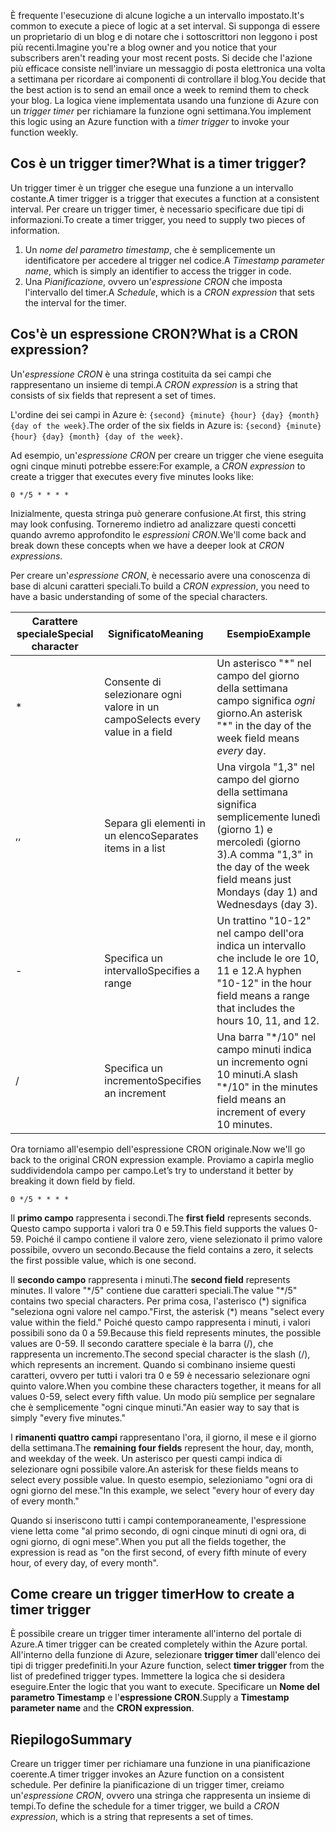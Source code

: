<span data-ttu-id="52fde-101">È frequente l'esecuzione di alcune logiche a un intervallo impostato.</span><span class="sxs-lookup"><span data-stu-id="52fde-101">It's common to execute a piece of logic at a set interval.</span></span> <span data-ttu-id="52fde-102">Si supponga di essere un proprietario di un blog e di notare che i sottoscrittori non leggono i post più recenti.</span><span class="sxs-lookup"><span data-stu-id="52fde-102">Imagine you're a blog owner and you notice that your subscribers aren't reading your most recent posts.</span></span> <span data-ttu-id="52fde-103">Si decide che l'azione più efficace consiste nell'inviare un messaggio di posta elettronica una volta a settimana per ricordare ai componenti di controllare il blog.</span><span class="sxs-lookup"><span data-stu-id="52fde-103">You decide that the best action is to send an email once a week to remind them to check your blog.</span></span> <span data-ttu-id="52fde-104">La logica viene implementata usando una funzione di Azure con un _trigger timer_ per richiamare la funzione ogni settimana.</span><span class="sxs-lookup"><span data-stu-id="52fde-104">You implement this logic using an Azure function with a _timer trigger_ to invoke your function weekly.</span></span>

## <a name="what-is-a-timer-trigger"></a><span data-ttu-id="52fde-105">Cos è un trigger timer?</span><span class="sxs-lookup"><span data-stu-id="52fde-105">What is a timer trigger?</span></span>

<span data-ttu-id="52fde-106">Un trigger timer è un trigger che esegue una funzione a un intervallo costante.</span><span class="sxs-lookup"><span data-stu-id="52fde-106">A timer trigger is a trigger that executes a function at a consistent interval.</span></span> <span data-ttu-id="52fde-107">Per creare un trigger timer, è necessario specificare due tipi di informazioni.</span><span class="sxs-lookup"><span data-stu-id="52fde-107">To create a timer trigger, you need to supply two pieces of information.</span></span> 

1. <span data-ttu-id="52fde-108">Un *nome del parametro timestamp*, che è semplicemente un identificatore per accedere al trigger nel codice.</span><span class="sxs-lookup"><span data-stu-id="52fde-108">A *Timestamp parameter name*, which is simply an identifier to access the trigger in code.</span></span> 
2. <span data-ttu-id="52fde-109">Una *Pianificazione*, ovvero un'*espressione CRON* che imposta l'intervallo del timer.</span><span class="sxs-lookup"><span data-stu-id="52fde-109">A *Schedule*, which is a *CRON expression* that sets the interval for the timer.</span></span>

## <a name="what-is-a-cron-expression"></a><span data-ttu-id="52fde-110">Cos'è un espressione CRON?</span><span class="sxs-lookup"><span data-stu-id="52fde-110">What is a CRON expression?</span></span>

<span data-ttu-id="52fde-111">Un'*espressione CRON* è una stringa costituita da sei campi che rappresentano un insieme di tempi.</span><span class="sxs-lookup"><span data-stu-id="52fde-111">A *CRON expression* is a string that consists of six fields that represent a set of times.</span></span>

<span data-ttu-id="52fde-112">L'ordine dei sei campi in Azure è: `{second} {minute} {hour} {day} {month} {day of the week}`.</span><span class="sxs-lookup"><span data-stu-id="52fde-112">The order of the six fields in Azure is: `{second} {minute} {hour} {day} {month} {day of the week}`.</span></span>

<span data-ttu-id="52fde-113">Ad esempio, un'*espressione CRON* per creare un trigger che viene eseguita ogni cinque minuti potrebbe essere:</span><span class="sxs-lookup"><span data-stu-id="52fde-113">For example, a *CRON expression* to create a trigger that executes every five minutes looks like:</span></span>

```
0 */5 * * * *
```

<span data-ttu-id="52fde-114">Inizialmente, questa stringa può generare confusione.</span><span class="sxs-lookup"><span data-stu-id="52fde-114">At first, this string may look confusing.</span></span> <span data-ttu-id="52fde-115">Torneremo indietro ad analizzare questi concetti quando avremo approfondito le *espressioni CRON*.</span><span class="sxs-lookup"><span data-stu-id="52fde-115">We'll come back and break down these concepts when we have a deeper look at *CRON expressions*.</span></span>

<span data-ttu-id="52fde-116">Per creare un'*espressione CRON*, è necessario avere una conoscenza di base di alcuni caratteri speciali.</span><span class="sxs-lookup"><span data-stu-id="52fde-116">To build a *CRON expression*, you need to have a basic understanding of some of the special characters.</span></span>

| <span data-ttu-id="52fde-117">Carattere speciale</span><span class="sxs-lookup"><span data-stu-id="52fde-117">Special character</span></span> | <span data-ttu-id="52fde-118">Significato</span><span class="sxs-lookup"><span data-stu-id="52fde-118">Meaning</span></span> | <span data-ttu-id="52fde-119">Esempio</span><span class="sxs-lookup"><span data-stu-id="52fde-119">Example</span></span> |
| ------------- | ------------- | ------------- |
| *      | <span data-ttu-id="52fde-120">Consente di selezionare ogni valore in un campo</span><span class="sxs-lookup"><span data-stu-id="52fde-120">Selects every value in a field</span></span> | <span data-ttu-id="52fde-121">Un asterisco "\*" nel campo del giorno della settimana campo significa *ogni* giorno.</span><span class="sxs-lookup"><span data-stu-id="52fde-121">An asterisk "\*" in the day of the week field means *every* day.</span></span> |
| <span data-ttu-id="52fde-122">,</span><span class="sxs-lookup"><span data-stu-id="52fde-122">,</span></span>      | <span data-ttu-id="52fde-123">Separa gli elementi in un elenco</span><span class="sxs-lookup"><span data-stu-id="52fde-123">Separates items in a list</span></span> | <span data-ttu-id="52fde-124">Una virgola "1,3" nel campo del giorno della settimana significa semplicemente lunedì (giorno 1) e mercoledì (giorno 3).</span><span class="sxs-lookup"><span data-stu-id="52fde-124">A comma "1,3" in the day of the week field means just Mondays (day 1) and Wednesdays (day 3).</span></span> |
| -      | <span data-ttu-id="52fde-125">Specifica un intervallo</span><span class="sxs-lookup"><span data-stu-id="52fde-125">Specifies a range</span></span> | <span data-ttu-id="52fde-126">Un trattino "10-12" nel campo dell'ora indica un intervallo che include le ore 10, 11 e 12.</span><span class="sxs-lookup"><span data-stu-id="52fde-126">A hyphen "10-12" in the hour field means a range that includes the hours 10, 11, and 12.</span></span> |
| /      | <span data-ttu-id="52fde-127">Specifica un incremento</span><span class="sxs-lookup"><span data-stu-id="52fde-127">Specifies an increment</span></span> | <span data-ttu-id="52fde-128">Una barra "\*/10" nel campo minuti indica un incremento ogni 10 minuti.</span><span class="sxs-lookup"><span data-stu-id="52fde-128">A slash "\*/10" in the minutes field means an increment of every 10 minutes.</span></span> |

<span data-ttu-id="52fde-129">Ora torniamo all'esempio dell'espressione CRON originale.</span><span class="sxs-lookup"><span data-stu-id="52fde-129">Now we'll go back to the original CRON expression example.</span></span> <span data-ttu-id="52fde-130">Proviamo a capirla meglio suddividendola campo per campo.</span><span class="sxs-lookup"><span data-stu-id="52fde-130">Let’s try to understand it better by breaking it down field by field.</span></span>

```
0 */5 * * * *
```

<span data-ttu-id="52fde-131">Il **primo campo** rappresenta i secondi.</span><span class="sxs-lookup"><span data-stu-id="52fde-131">The **first field** represents seconds.</span></span> <span data-ttu-id="52fde-132">Questo campo supporta i valori tra 0 e 59.</span><span class="sxs-lookup"><span data-stu-id="52fde-132">This field supports the values 0-59.</span></span> <span data-ttu-id="52fde-133">Poiché il campo contiene il valore zero, viene selezionato il primo valore possibile, ovvero un secondo.</span><span class="sxs-lookup"><span data-stu-id="52fde-133">Because the field contains a zero, it selects the first possible value, which is one second.</span></span>

<span data-ttu-id="52fde-134">Il **secondo campo** rappresenta i minuti.</span><span class="sxs-lookup"><span data-stu-id="52fde-134">The **second field** represents minutes.</span></span> <span data-ttu-id="52fde-135">Il valore "\*/5" contiene due caratteri speciali.</span><span class="sxs-lookup"><span data-stu-id="52fde-135">The value "\*/5" contains two special characters.</span></span> <span data-ttu-id="52fde-136">Per prima cosa, l'asterisco (\*) significa "seleziona ogni valore nel campo."</span><span class="sxs-lookup"><span data-stu-id="52fde-136">First, the asterisk (\*) means "select every value within the field."</span></span> <span data-ttu-id="52fde-137">Poiché questo campo rappresenta i minuti, i valori possibili sono da 0 a 59.</span><span class="sxs-lookup"><span data-stu-id="52fde-137">Because this field represents minutes, the possible values are 0-59.</span></span> <span data-ttu-id="52fde-138">Il secondo carattere speciale è la barra (/), che rappresenta un incremento.</span><span class="sxs-lookup"><span data-stu-id="52fde-138">The second special character is the slash (/), which represents an increment.</span></span> <span data-ttu-id="52fde-139">Quando si combinano insieme questi caratteri, ovvero per tutti i valori tra 0 e 59 è necessario selezionare ogni quinto valore.</span><span class="sxs-lookup"><span data-stu-id="52fde-139">When you combine these characters together, it means for all values 0-59, select every fifth value.</span></span> <span data-ttu-id="52fde-140">Un modo più semplice per segnalare che è semplicemente "ogni cinque minuti."</span><span class="sxs-lookup"><span data-stu-id="52fde-140">An easier way to say that is simply "every five minutes."</span></span>

<span data-ttu-id="52fde-141">I **rimanenti quattro campi** rappresentano l'ora, il giorno, il mese e il giorno della settimana.</span><span class="sxs-lookup"><span data-stu-id="52fde-141">The **remaining four fields** represent the hour, day, month, and weekday of the week.</span></span> <span data-ttu-id="52fde-142">Un asterisco per questi campi indica di selezionare ogni possibile valore.</span><span class="sxs-lookup"><span data-stu-id="52fde-142">An asterisk for these fields means to select every possible value.</span></span> <span data-ttu-id="52fde-143">In questo esempio, selezioniamo "ogni ora di ogni giorno del mese."</span><span class="sxs-lookup"><span data-stu-id="52fde-143">In this example, we select "every hour of every day of every month."</span></span>

<span data-ttu-id="52fde-144">Quando si inseriscono tutti i campi contemporaneamente, l'espressione viene letta come "al primo secondo, di ogni cinque minuti di ogni ora, di ogni giorno, di ogni mese".</span><span class="sxs-lookup"><span data-stu-id="52fde-144">When you put all the fields together, the expression is read as "on the first second, of every fifth minute of every hour, of every day, of every month".</span></span>

## <a name="how-to-create-a-timer-trigger"></a><span data-ttu-id="52fde-145">Come creare un trigger timer</span><span class="sxs-lookup"><span data-stu-id="52fde-145">How to create a timer trigger</span></span>

<span data-ttu-id="52fde-146">È possibile creare un trigger timer interamente all'interno del portale di Azure.</span><span class="sxs-lookup"><span data-stu-id="52fde-146">A timer trigger can be created completely within the Azure portal.</span></span> <span data-ttu-id="52fde-147">All'interno della funzione di Azure, selezionare **trigger timer** dall'elenco dei tipi di trigger predefiniti.</span><span class="sxs-lookup"><span data-stu-id="52fde-147">In your Azure function, select **timer trigger** from the list of predefined trigger types.</span></span> <span data-ttu-id="52fde-148">Immettere la logica che si desidera eseguire.</span><span class="sxs-lookup"><span data-stu-id="52fde-148">Enter the logic that you want to execute.</span></span> <span data-ttu-id="52fde-149">Specificare un **Nome del parametro Timestamp** e l'**espressione CRON**.</span><span class="sxs-lookup"><span data-stu-id="52fde-149">Supply a **Timestamp parameter name** and the **CRON expression**.</span></span>

## <a name="summary"></a><span data-ttu-id="52fde-150">Riepilogo</span><span class="sxs-lookup"><span data-stu-id="52fde-150">Summary</span></span>

<span data-ttu-id="52fde-151">Creare un trigger timer per richiamare una funzione in una pianificazione coerente.</span><span class="sxs-lookup"><span data-stu-id="52fde-151">A timer trigger invokes an Azure function on a consistent schedule.</span></span> <span data-ttu-id="52fde-152">Per definire la pianificazione di un trigger timer, creiamo un'*espressione CRON*, ovvero una stringa che rappresenta un insieme di tempi.</span><span class="sxs-lookup"><span data-stu-id="52fde-152">To define the schedule for a timer trigger, we build a *CRON expression*, which is a string that represents a set of times.</span></span>

